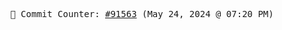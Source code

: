 <p align="center">
    <samp>
        📮 Commit Counter: <a href="https://github.com/Javascript-void0/Javascript-void0/commits/main">#91563</a> (May 24, 2024 @ 07:20 PM)
    </samp>
</p>